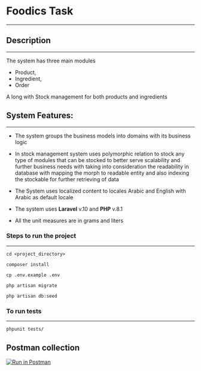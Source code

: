 # Foodics Task

--- 

## Description

--- 
The system has three main modules

- Product,
- Ingredient,
- Order

A long with Stock management for both products and
ingredients

## System Features:

---

- The system groups the business models into domains with its business logic

- In stock management system uses polymorphic relation to stock any type of modules that can be stocked to better serve
  scalability and further business needs with taking into consideration the readability in database with mapping the
  morph to readable entity and also indexing the stockable for further retrieving of data

- The System uses localized content to locales Arabic and English with Arabic as default locale

- The system uses **Laravel** v.10 and **PHP** v.8.1
- All the unit measures are in grams and liters

### Steps to run the project

---

    cd <project_directory>

    composer install

    cp .env.example .env

    php artisan migrate

    php artisan db:seed 

### To run tests

---

    phpunit tests/

## Postman collection

[![Run in Postman](https://run.pstmn.io/button.svg)](https://app.getpostman.com/run-collection/740199-fa6df755-28f1-464f-b4f0-015e38787201?action=collection%2Ffork&source=rip_markdown&collection-url=entityId%3D740199-fa6df755-28f1-464f-b4f0-015e38787201%26entityType%3Dcollection%26workspaceId%3D1a73e2b3-b2a4-4c3e-ba78-134d9fc6b81a)
